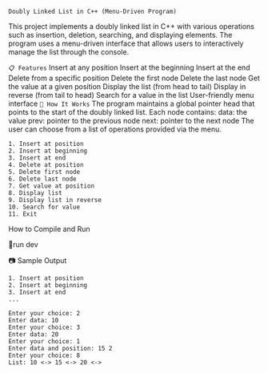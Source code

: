 ```Doubly Linked List in C++ (Menu-Driven Program)```


This project implements a doubly linked list in C++ with various operations such as insertion, deletion, searching, and displaying elements. The program uses a menu-driven interface that allows users to interactively manage the list through the console.


```📋 Features```
Insert at any position
Insert at the beginning
Insert at the end
Delete from a specific position
Delete the first node
Delete the last node
Get the value at a given position
Display the list (from head to tail)
Display in reverse (from tail to head)
Search for a value in the list
User-friendly menu interface
```🧠 How It Works```
The program maintains a global pointer head that points to the start of the doubly linked list. Each node contains:
data: the value
prev: pointer to the previous node
next: pointer to the next node
The user can choose from a list of operations provided via the menu.

```--- MENU ---
1. Insert at position
2. Insert at beginning
3. Insert at end
4. Delete at position
5. Delete first node
6. Delete last node
7. Get value at position
8. Display list
9. Display list in reverse
10. Search for value
11. Exit
```
How to Compile and Run

🎁run dev

📷 Sample Output
```--- MENU ---
1. Insert at position
2. Insert at beginning
3. Insert at end
...

Enter your choice: 2
Enter data: 10
Enter your choice: 3
Enter data: 20
Enter your choice: 1
Enter data and position: 15 2
Enter your choice: 8
List: 10 <-> 15 <-> 20 <->
```
